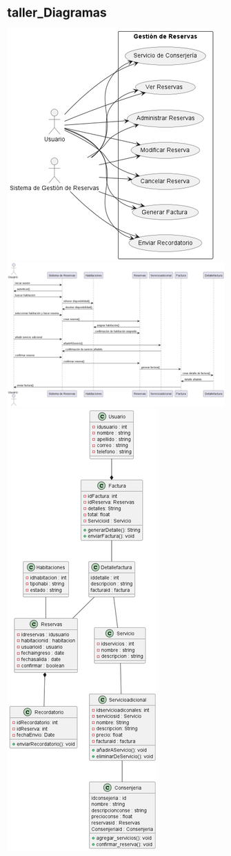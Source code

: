 # taller_Diagramas

![ver](imagenes_diagramas/diagrama_casos_reserva/casos/casos.png)
![ver](imagenes_diagramas/diagrama_secuencia_reserva/secuencia/secuencia.png)
![ver](imagenes_diagramas/digrama_clases_reserva/clase/Reserva.png)